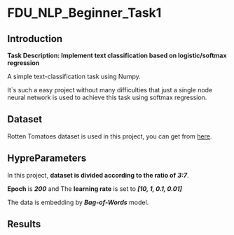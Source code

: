 # FDU_NLP_Beginner_Task1
## Introduction
**Task Description: Implement text classification based on logistic/softmax regression** 

A simple text-classification task using Numpy.

It`s such a easy project without many difficulties that just a single node neural network is used to achieve this task using softmax regression.
## Dataset
Rotten Tomatoes dataset is used in this project, you can get from [here](https://www.kaggle.com/competitions/sentiment-analysis-on-movie-reviews/overview/citation).
## HypreParameters
In this project, **dataset is divided according to the ratio of** ***3:7***.

**Epoch** is ***200*** and The **learning rate** is set to ***[10, 1, 0.1, 0.01]***

The data is embedding by ***Bag-of-Words*** model.

## Results
